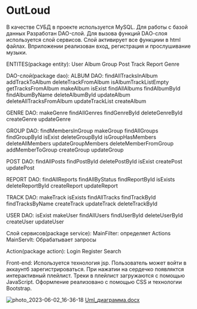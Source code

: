 # OutLoud
В качестве СУБД в проекте используется MySQL. Для работы с базой данных Разработан DAO-слой. Для вызова функций DAО-слоя используется слой сервисов.
Слой активирует все функциии в html файлах.
Вприложении реализован вход, регистрация и прослушивание музыки.

ENTITES(package entity):
User
Album
Group
Post
Track
Report
Genre



DAO-слой(package dao):
ALBUM DAO:
	findAllTracksInAlbum
	addTrackToAlbum
	deleteTrackFromAlbum
	isAlbumTrackListEmpty
	getTracksFromAlbum
	makeAlbum
	isExist
	findAllAlbums
	findAlbumById
	findAlbumByName
	deleteAlbumById
	updateAlbum
	deleteAllTracksFromAlbum
	updateTrackList
	createAlbum

GENRE DAO:
	makeGenre
	findAllGenres
	findGenreById
	deleteGenreById
	createGenre
	updateGenre
	
GROUP DAO:
	findMembersInGroup
	makeGroup
	findAllGroups
	findGroupById
	isExist
	deleteGroupById
	isGroupHasMembers
	deleteAllMembers
	updateGroupMembers
	deleteMemberFromGroup
	addMemberToGroup
	createGroup
	updateGroup
	
POST DAO:
	findAllPosts
	findPostById
	deletePostById
	isExist
	createPost
	updatePost
	
REPORT DAO:
	findAllReports
	findAllByStatus
	findReportById
	isExists
	deleteReportById
	createReport
	updateReport
	
TRACK DAO:
	makeTrack
	isExists
	findAllTracks
	findTrackById
	findTracksByName
	createTrack
	updateTrack
	deleteTrackById
	
USER DAO:
	isExist
	makeUser
	findAllUsers
	findUserById
	deleteUserById
	createUser
	updateUser

Слой сервисов(package service):
MainFilter: определяет Actions
MainServlt: Обрабатывает запросы

Action(package action):
Login
Register
Search

Front-end:
Используется технология jsp.
Пользователь может войти в аккаунтб зарегистрироваться. При нажатии на сердечко появляктся интерактивный плейлист.
Треки в плейлист загружаются с помощью JavaScript. Оформление реализовано с помощью CSS и технологии Bootstrap.


![photo_2023-06-02_16-36-18](https://github.com/x4nyx/OutLoud/assets/100283671/db720943-e787-4c08-9e30-4d2a5b0bbe11)
[Uml_диаграмма.docx](https://github.com/x4nyx/OutLoud/files/11635799/Uml_.docx)

